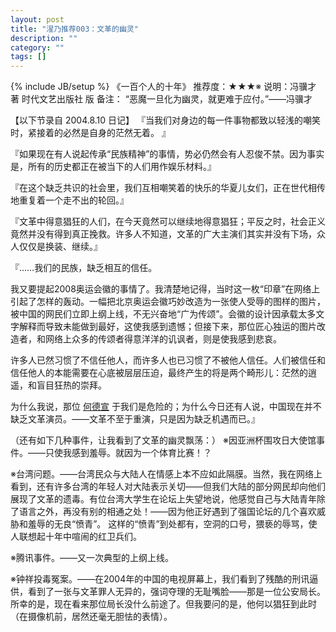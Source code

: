 ```yaml
---
layout: post
title: "湦乃推荐003：文革的幽灵"
description: ""
category: ""
tags: []
---
```

{% include JB/setup %}
《一百个人的十年》 推荐度：★★★※
说明：冯骥才 著 时代文艺出版社 版
备注：
“恶魔一旦化为幽灵，就更难于应付。”——冯骥才

【以下节录自 2004.8.10 日记】
『当我们对身边的每一件事物都致以轻浅的嘲笑时，紧接着的必然是自身的茫然无着。 』

『如果现在有人说起传承“民族精神”的事情，势必仍然会有人忍俊不禁。因为事实是，所有的历史都正在被当下的人们用作娱乐材料。』

『在这个缺乏共识的社会里，我们互相嘲笑着的快乐的华夏儿女们，正在世代相传地重复着一个走不出的轮回。』


『文革中得意猖狂的人们，在今天竟然可以继续地得意猖狂；平反之时，社会正义竟然并没有得到真正挽救。许多人不知道，文革的广大主演们其实并没有下场，众人仅仅是换装、继续。』

『……我们的民族，缺乏相互的信任。

我又要提起2008奥运会徽的事情了。我清楚地记得，当时这一枚“印章”在网络上引起了怎样的轰动。一幅把北京奥运会徽巧妙改造为一张使人受辱的图样的图片，被中国的网民们立即上纲上线，不无兴奋地“广为传颂”。会徽的设计因承载太多文字解释而导致未能做到最好，这使我感到遗憾；但接下来，那位匠心独运的图片改造者，和网络上众多的传颂者得意洋洋的讥讽者，则是使我感到悲哀。

许多人已然习惯了不信任他人，而许多人也已习惯了不被他人信任。人们被信任和信任他人的本能需要在心底被层层压迫，最终产生的将是两个畸形儿：茫然的逍遥，和盲目狂热的崇拜。

为什么我说，那位 [何德宣](/entry/168) 于我们是危险的；为什么今日还有人说，中国现在并不缺乏文革演员。——文革不至于重演，只是因为缺乏机遇而已。』

（还有如下几种事件，让我看到了文革的幽灵飘荡：）
※因亚洲杯围攻日大使馆事件。——只使我感到羞辱。就因为一个体育比赛！？

※台湾问题。——台湾民众与大陆人在情感上本不应如此隔膜。当然，我在网络上看到，还有许多台湾的年轻人对大陆表示关切——但我们大陆的部分网民却向他们展现了文革的遗毒。有位台湾大学生在论坛上失望地说，他感觉自己与大陆青年除了语言之外，再没有别的相通之处！——因为他正好遇到了强国论坛的几个喜欢威胁和羞辱的无良“愤青”。
这样的“愤青”到处都有，空洞的口号，猥亵的辱骂，使人联想起十年中喧闹的红卫兵们。

※腾讯事件。——又一次典型的上纲上线。

※钟祥投毒冤案。——在2004年的中国的电视屏幕上，我们看到了残酷的刑讯逼供，看到了一张与文革罪人无异的，强词夺理的无耻嘴脸——那是一位公安局长。所幸的是，现在看来那位局长没什么前途了。但我要问的是，他何以猖狂到此时（在摄像机前，居然还毫无胆怯的表情）。